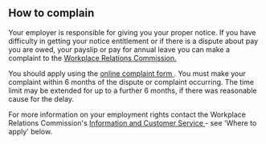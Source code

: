 ##  How to complain

Your employer is responsible for giving you your proper notice. If you have
difficulty in getting your notice entitlement or if there is a dispute about
pay you are owed, your payslip or pay for annual leave you can make a
complaint to the [ Workplace Relations Commission.
](/en/employment/enforcement-and-redress/workplace-relations-commission/)

You should apply using the [ online complaint form
](https://www.workplacerelations.ie/en/Complaints_Disputes/Refer_a_Dispute_Make_a_Complaint/)
. You must make your complaint within 6 months of the dispute or complaint
occurring. The time limit may be extended for up to a further 6 months, if
there was reasonable cause for the delay.

For more information on your employment rights contact the Workplace Relations
Commission's [ Information and Customer Service
](https://www.workplacerelations.ie/en/contact_us/contact-details/) \- see
'Where to apply' below.  
